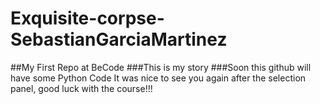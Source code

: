 # Exquisite-corpse-SebastianGarciaMartinez
##My First Repo at BeCode
###This is my story
###Soon this github will have some Python Code
It was nice to see you again after the selection panel, good luck with the course!!!


